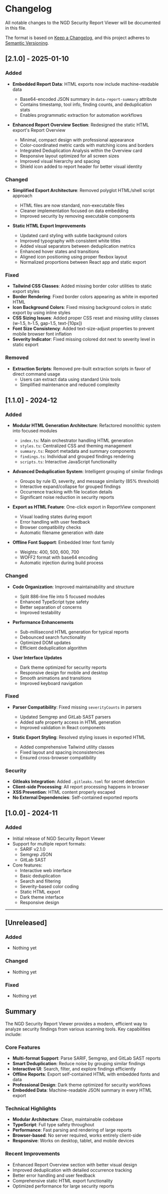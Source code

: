 # Changelog

All notable changes to the NGD Security Report Viewer will be documented in this file.

The format is based on [Keep a Changelog](https://keepachangelog.com/en/1.0.0/),
and this project adheres to [Semantic Versioning](https://semver.org/spec/v2.0.0.html).

## [2.1.0] - 2025-01-10

### Added

- **Embedded Report Data**: HTML exports now include machine-readable data

  - Base64-encoded JSON summary in `data-report-summary` attribute
  - Contains timestamp, tool info, finding counts, and deduplication stats
  - Enables programmatic extraction for automation workflows

- **Enhanced Report Overview Section**: Redesigned the static HTML export's Report Overview
  - Minimal, compact design with professional appearance
  - Color-coordinated metric cards with matching icons and borders
  - Integrated Deduplication Analysis within the Overview card
  - Responsive layout optimized for all screen sizes
  - Improved visual hierarchy and spacing
  - Shield icon added to report header for better visual identity

### Changed

- **Simplified Export Architecture**: Removed polyglot HTML/shell script approach

  - HTML files are now standard, non-executable files
  - Cleaner implementation focused on data embedding
  - Improved security by removing executable components

- **Static HTML Export Improvements**
  - Updated card styling with subtle background colors
  - Improved typography with consistent white titles
  - Added visual separators between deduplication metrics
  - Enhanced hover states and transitions
  - Aligned icon positioning using proper flexbox layout
  - Normalized proportions between React app and static export

### Fixed

- **Tailwind CSS Classes**: Added missing border color utilities to static export styles
- **Border Rendering**: Fixed border colors appearing as white in exported HTML
- **Icon Background Colors**: Fixed missing background colors in static export by using inline styles
- **CSS Sizing Issues**: Added proper CSS reset and missing utility classes (w-1.5, h-1.5, gap-1.5, text-[10px])
- **Font Size Consistency**: Added text-size-adjust properties to prevent mobile browser font inflation
- **Severity Indicator**: Fixed missing colored dot next to severity level in static export

### Removed

- **Extraction Scripts**: Removed pre-built extraction scripts in favor of direct command usage
  - Users can extract data using standard Unix tools
  - Simplified maintenance and reduced complexity

## [1.1.0] - 2024-12

### Added

- **Modular HTML Generation Architecture**: Refactored monolithic system into focused modules

  - `index.ts`: Main orchestrator handling HTML generation
  - `styles.ts`: Centralized CSS and theming management
  - `summary.ts`: Report metadata and summary components
  - `findings.ts`: Individual and grouped findings rendering
  - `scripts.ts`: Interactive JavaScript functionality

- **Advanced Deduplication System**: Intelligent grouping of similar findings

  - Groups by rule ID, severity, and message similarity (85% threshold)
  - Interactive expand/collapse for grouped findings
  - Occurrence tracking with file location details
  - Significant noise reduction in security reports

- **Export as HTML Feature**: One-click export in ReportView component

  - Visual loading states during export
  - Error handling with user feedback
  - Browser compatibility checks
  - Automatic filename generation with date

- **Offline Font Support**: Embedded Inter font family
  - Weights: 400, 500, 600, 700
  - WOFF2 format with base64 encoding
  - Automatic injection during build process

### Changed

- **Code Organization**: Improved maintainability and structure

  - Split 886-line file into 5 focused modules
  - Enhanced TypeScript type safety
  - Better separation of concerns
  - Improved testability

- **Performance Enhancements**

  - Sub-millisecond HTML generation for typical reports
  - Debounced search functionality
  - Optimized DOM updates
  - Efficient deduplication algorithm

- **User Interface Updates**
  - Dark theme optimized for security reports
  - Responsive design for mobile and desktop
  - Smooth animations and transitions
  - Improved keyboard navigation

### Fixed

- **Parser Compatibility**: Fixed missing `severityCounts` in parsers

  - Updated Semgrep and GitLab SAST parsers
  - Added safe property access in HTML generation
  - Improved validation in React components

- **Static Export Styling**: Resolved styling issues in exported HTML
  - Added comprehensive Tailwind utility classes
  - Fixed layout and spacing inconsistencies
  - Ensured cross-browser compatibility

### Security

- **Gitleaks Integration**: Added `.gitleaks.toml` for secret detection
- **Client-side Processing**: All report processing happens in browser
- **XSS Prevention**: HTML content properly escaped
- **No External Dependencies**: Self-contained exported reports

## [1.0.0] - 2024-11

### Added

- Initial release of NGD Security Report Viewer
- Support for multiple report formats:
  - SARIF v2.1.0
  - Semgrep JSON
  - GitLab SAST
- Core features:
  - Interactive web interface
  - Basic deduplication
  - Search and filtering
  - Severity-based color coding
  - Static HTML export
  - Dark theme interface
  - Responsive design

---

## [Unreleased]

### Added

- Nothing yet

### Changed

- Nothing yet

### Fixed

- Nothing yet

## Summary

The NGD Security Report Viewer provides a modern, efficient way to analyze security findings from various scanning tools. Key capabilities include:

### Core Features

- **Multi-format Support**: Parse SARIF, Semgrep, and GitLab SAST reports
- **Smart Deduplication**: Reduce noise by grouping similar findings
- **Interactive UI**: Search, filter, and explore findings efficiently
- **Offline Reports**: Export self-contained HTML with embedded fonts and data
- **Professional Design**: Dark theme optimized for security workflows
- **Embedded Data**: Machine-readable JSON summary in every HTML export

### Technical Highlights

- **Modular Architecture**: Clean, maintainable codebase
- **TypeScript**: Full type safety throughout
- **Performance**: Fast parsing and rendering of large reports
- **Browser-based**: No server required, works entirely client-side
- **Responsive**: Works on desktop, tablet, and mobile devices

### Recent Improvements

- Enhanced Report Overview section with better visual design
- Improved deduplication with detailed occurrence tracking
- Better error handling and user feedback
- Comprehensive static HTML export functionality
- Optimized performance for large security reports

